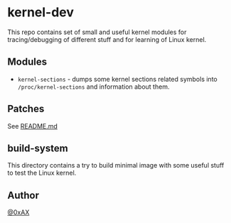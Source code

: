 # kernel-dev

This repo contains set of small and useful kernel modules for tracing/debugging of different stuff
and for learning of Linux kernel.

## Modules

  * `kernel-sections` - dumps some kernel sections related symbols into `/proc/kernel-sections`
and information about them.

## Patches

  See [README.md](https://github.com/0xAX/kernel-modules/blob/master/patches/README.md)

## build-system

This directory contains a try to build minimal image with some useful stuff to test
the Linux kernel.

## Author

[@0xAX](https://twitter.com/0xAX)